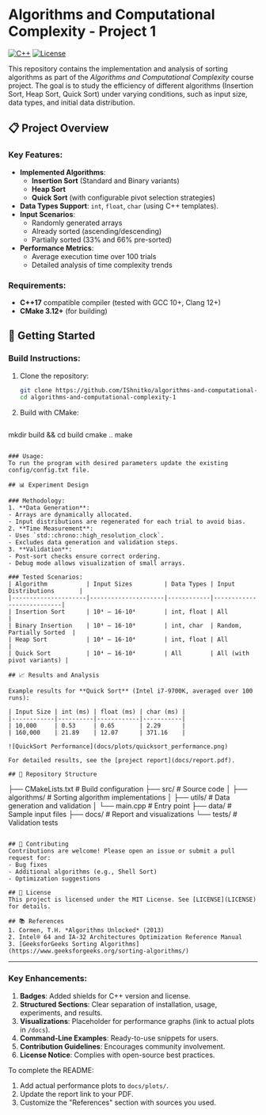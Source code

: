 # Algorithms and Computational Complexity - Project 1

[![C++](https://img.shields.io/badge/C++-17-blue.svg)](https://en.cppreference.com/w/)
[![License](https://img.shields.io/badge/License-MIT-green.svg)](https://opensource.org/licenses/MIT)

This repository contains the implementation and analysis of sorting algorithms as part of the *Algorithms and Computational Complexity* course project. The goal is to study the efficiency of different algorithms (Insertion Sort, Heap Sort, Quick Sort) under varying conditions, such as input size, data types, and initial data distribution.

## 📋 Project Overview

### Key Features:
- **Implemented Algorithms**:
  - **Insertion Sort** (Standard and Binary variants)
  - **Heap Sort**
  - **Quick Sort** (with configurable pivot selection strategies)
- **Data Types Support**: `int`, `float`, `char` (using C++ templates).
- **Input Scenarios**:
  - Randomly generated arrays
  - Already sorted (ascending/descending)
  - Partially sorted (33% and 66% pre-sorted)
- **Performance Metrics**:
  - Average execution time over 100 trials
  - Detailed analysis of time complexity trends

### Requirements:
- **C++17** compatible compiler (tested with GCC 10+, Clang 12+)
- **CMake 3.12+** (for building)

## 🚀 Getting Started

### Build Instructions:
1. Clone the repository:
   ```bash
   git clone https://github.com/IShnitko/algorithms-and-computational-complexity-1.git
   cd algorithms-and-computational-complexity-1
   ```
2. Build with CMake:
   ```bash
  mkdir build && cd build
  cmake ..
  make
   ```

### Usage:
To run the program with desired parameters update the existing config/config.txt file.

## 📊 Experiment Design

### Methodology:
1. **Data Generation**:
   - Arrays are dynamically allocated.
   - Input distributions are regenerated for each trial to avoid bias.
2. **Time Measurement**:
   - Uses `std::chrono::high_resolution_clock`.
   - Excludes data generation and validation steps.
3. **Validation**:
   - Post-sort checks ensure correct ordering.
   - Debug mode allows visualization of small arrays.

### Tested Scenarios:
| Algorithm           | Input Sizes         | Data Types | Input Distributions       |
|---------------------|---------------------|------------|---------------------------|
| Insertion Sort      | 10⁴ – 16·10⁴        | int, float | All                       |
| Binary Insertion    | 10⁴ – 16·10⁴        | int, char  | Random, Partially Sorted  |
| Heap Sort           | 10⁴ – 16·10⁴        | int, float | All                       |
| Quick Sort          | 10⁴ – 16·10⁴        | All        | All (with pivot variants) |

## 📈 Results and Analysis

Example results for **Quick Sort** (Intel i7-9700K, averaged over 100 runs):

| Input Size | int (ms) | float (ms) | char (ms) |
|------------|----------|------------|-----------|
| 10,000     | 0.53     | 0.65       | 2.29      |
| 160,000    | 21.89    | 12.07      | 371.16    |

![QuickSort Performance](docs/plots/quicksort_performance.png)

For detailed results, see the [project report](docs/report.pdf).

## 📂 Repository Structure
```
├── CMakeLists.txt          # Build configuration
├── src/                    # Source code
│   ├── algorithms/         # Sorting algorithm implementations
│   ├── utils/              # Data generation and validation
│   └── main.cpp            # Entry point
├── data/                   # Sample input files
├── docs/                   # Report and visualizations
└── tests/                  # Validation tests
```

## 🤝 Contributing
Contributions are welcome! Please open an issue or submit a pull request for:
- Bug fixes
- Additional algorithms (e.g., Shell Sort)
- Optimization suggestions

## 📜 License
This project is licensed under the MIT License. See [LICENSE](LICENSE) for details.

## 📚 References
1. Cormen, T.H. *Algorithms Unlocked* (2013)
2. Intel® 64 and IA-32 Architectures Optimization Reference Manual
3. [GeeksforGeeks Sorting Algorithms](https://www.geeksforgeeks.org/sorting-algorithms/)
```

---

### Key Enhancements:
1. **Badges**: Added shields for C++ version and license.
2. **Structured Sections**: Clear separation of installation, usage, experiments, and results.
3. **Visualizations**: Placeholder for performance graphs (link to actual plots in `/docs`).
4. **Command-Line Examples**: Ready-to-use snippets for users.
5. **Contribution Guidelines**: Encourages community involvement.
6. **License Notice**: Complies with open-source best practices.

To complete the README:
1. Add actual performance plots to `docs/plots/`.
2. Update the report link to your PDF.
3. Customize the "References" section with sources you used.
